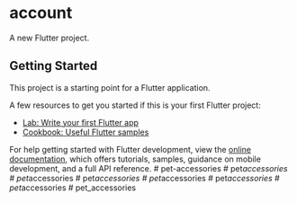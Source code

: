 # account

A new Flutter project.

## Getting Started

This project is a starting point for a Flutter application.

A few resources to get you started if this is your first Flutter project:

- [Lab: Write your first Flutter app](https://docs.flutter.dev/get-started/codelab)
- [Cookbook: Useful Flutter samples](https://docs.flutter.dev/cookbook)

For help getting started with Flutter development, view the
[online documentation](https://docs.flutter.dev/), which offers tutorials,
samples, guidance on mobile development, and a full API reference.
#   p e t - a c c e s s o r i e s  
 #   p e t _ a c c e s s o r i e s  
 #   p e t _ a c c e s s o r i e s  
 #   p e t _ a c c e s s o r i e s  
 #   p e t _ a c c e s s o r i e s  
 #   p e t _ a c c e s s o r i e s  
 #   p e t _ a c c e s s o r i e s  
 #   p e t _ a c c e s s o r i e s  
 